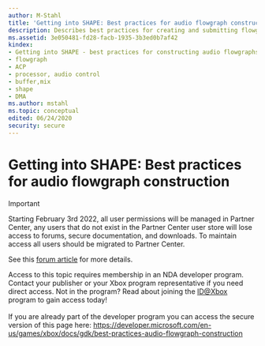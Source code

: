 ```yaml
---
author: M-Stahl
title: 'Getting into SHAPE: Best practices for audio flowgraph construction'
description: Describes best practices for creating and submitting flowgraphs that successfully implement common runtime scenarios as well as configurations that you should avoid.
ms.assetid: 3e050481-fd28-facb-1935-3b3ed0b7af42
kindex:
- Getting into SHAPE - best practices for constructing audio flowgraphs
- flowgraph
- ACP
- processor, audio control
- buffer,mix
- shape
- DMA
ms.author: mstahl
ms.topic: conceptual
edited: 06/24/2020
security: secure
---
```


# Getting into SHAPE: Best practices for audio flowgraph construction
> [!IMPORTANT]
> Starting February 3rd 2022, all user permissions will be managed in Partner Center, any users that do not exist in the Partner Center user store will lose access to forums, secure documentation, and downloads. To maintain access all users should be migrated to Partner Center. <p></p>See this <a href="https://forums.xboxlive.com/articles/132187/breaking-change-user-access-for-forums-secure-docu.html">forum article</a> for more details.  

 Access to this topic requires membership in an NDA developer program. Contact your publisher or your Xbox program representative if you need direct access. Not in the program? Read about joining the <a href="https://www.xbox.com/Developers/id">ID@Xbox</a> program to gain access today!  <br/><br/>If you are already part of the developer program you can access the secure version of this page here: <a target="_blank" href="https://developer.microsoft.com/en-us/games/xbox/docs/gdk/best-practices-audio-flowgraph-construction">https://developer.microsoft.com/en-us/games/xbox/docs/gdk/best-practices-audio-flowgraph-construction</a>